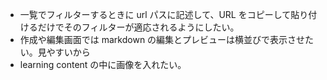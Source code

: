 - 一覧でフィルターするときに url パスに記述して、URL をコピーして貼り付けるだけでそのフィルターが適応されるようにしたい。
- 作成や編集画面では markdown の編集とプレビューは横並びで表示させたい。見やすいから
- learning content の中に画像を入れたい。
